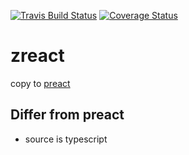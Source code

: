 [![Travis Build Status](https://travis-ci.org/zeromake/zreact.svg?branch=master)](https://travis-ci.org/zeromake/marked-zm)
[![Coverage Status](https://coveralls.io/repos/github/zeromake/zreact/badge.svg?branch=master)](https://coveralls.io/github/zeromake/marked-zm?branch=master)

# zreact

copy to [preact](https://github.com/developit/preact)

## Differ from preact

- source is typescript
